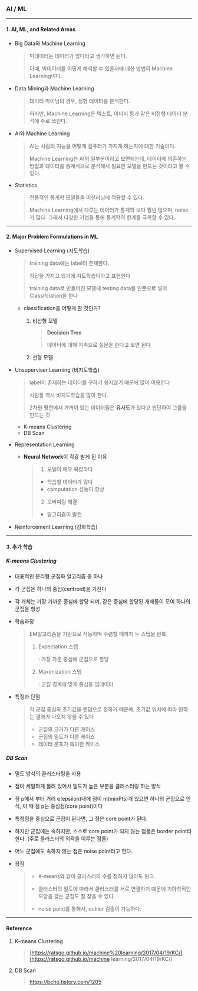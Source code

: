 ### AI / ML

<hr>

#### 1. AI, ML, and Related Areas

- Big Data와 Machine Learning

  > 빅데이터는 데이터가 많다라고 생각하면 된다.
  >
  > 이때, 빅데이터를 어떻게 해석할 수 있을까에 대한 방법이 Machine Learning이다.

- Data Mining과 Machine Learning

  > 데이터 마이닝의 경우, 정형 데이터를 분석한다.
  >
  > 하지만, Machine Learning은 텍스트, 이미지 등과 같은 비정형 데이터 분석에 주로 쓰인다.

- AI와 Machine Learning

  > AI는 사람의 지능을 어떻게 컴퓨터가 가지게 하는지에 대한 기술이다.
  >
  > Machine Learning은 AI의 일부분이라고 보면되는데, 데이터에 의존하는 방법과 데이터를 통계적으로 분석해서 필요한 모델을 만드는 것이라고 볼 수 있다.

- Statistics

  > 전통적인 통계학 모델들을 머신러닝에 적용할 수 있다.
  >
  > Machine Learning에서 다루는 데이터가 통계학 보다 훨씬 많으며, noise가 많다. 그래서 다양한 기법을 통해 통계학의 한계를 극복할 수 있다.



<hr>

#### 2. Major Problem Formulations in ML

- Supervised Learning (지도학습) 

  > training data에는 label이 존재한다. 
  >
  > 정답을 가지고 있기에 지도학습이라고 표현한다
  >
  > training data로 만들어진 모델에 testing data를 인풋으로 넣어 Classifciation을 한다

  - classification을 어떻게 할 것인가?

    1. 비선형 모델

       > **Decision Tree**
       >
       > 데이터에 대해 지속으로 질문을 한다고 보면 된다

    2. 선형 모델

- Unsuperviser Learning (비지도학습)

  > label이 존재하는 데이터를 구하기 쉽지않기 때문에 많이 이용한다
  >
  > 사람들 역시 비지도학습을 많이 한다.
  >
  > 2차원 평면에서 가까이 있는 데이터들은 **유사도**가 있다고 판단하여 그룹을 만드는 것

  - K-means Clustering
  - DB Scan 

- Representation Learning 

  - **Neural Network**이 각광 받게 된 이유

    > 1. 모델이 매우 복잡하다
    >
    > - 학습할 데이터가 많다
    > - computation 성능이 향상
    >
    > 2. 오버피팅 해결
    >
    > - 알고리즘이 발전

- Reinforcement Learning  (강화학습)

<hr>

#### 3. 추가 학습

##### K-means Clustering

- 대표적인 분리형 군집화 알고리즘 중 하나

- 각 군집은 하나의 중심(centroid)을 가진다

- 각 개체는 가장 가까운 중심에 할당 되며, 같은 중심에 할당된 개체들이 모여 하나의 군집을 형성

- 학습과정

  > EM알고리즘을 기반으로 작동하며 수렴할 때까지 두 스텝을 반복
  >
  > 1. Expectation 스텝
  >
  >    : 가장 가운 중심에 군집으로 할당
  >
  > 2. Maximization 스텝
  >
  >    : 군집 경계에 맞게 중심을 업데이터

- 특징과 단점

  > 각 군집 중심의 초기값을 랜덤으로 정하기 때문에, 초기값 위치에 따라 원하는 결과가 나오지 않을 수 있다
  >
  > - 군집의 크기가 다른 케이스
  > - 군집의 밀도가 다른 케이스
  > - 데이터 분포가 특이한 케이스



#####  DB Scan

- 밀도 방식의 클러스터링을 사용

- 점이 세밀하게 몰려 있어서 밀도가 높은 부분을 클러스터링 하는 방식

- 점 p에서 부터 거리 e(epsilon)내에 점이 m(minPts)개 있으면 하나의 군집으로 인식, 이 때 점 p는 중심점(core point)이다

- 특정점을 중심으로 군집이 된다면, 그 점은 core point가 된다. 

- 하지만 군집에는 속하지만, 스스로 core point가 되지 않는 점들은 border point라 한다. (주로 클러스터의 외곽을 이루는 점들)

- 어느 군집에도 속하지 않는 점은 noise point라고 한다.

- 장점

  > - K-means와 같이 클러스터의 수를 정하지 않아도 된다.
  >
  > - 클러스터의 밀도에 따라서 클러스터를 서로 연결하기 떄문에 기하학적인 모양을 갖는 군집도 잘 찾을 수 있다.
  >
  > - noise point를 통해서, outlier 검출이 가능하다.

<hr>

#### Reference

1. K-means Clustering 

   > [https://ratsgo.github.io/machine%20learning/2017/04/19/KC/](https://ratsgo.github.io/machine learning/2017/04/19/KC/)

2. DB Scan

   > https://bcho.tistory.com/1205





